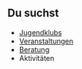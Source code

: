 ## Du suchst

- [Jugendklubs](Jugendclubs/Jugendklubs.md)
- [Veranstaltungen](Veranstaltungen/Veranstaltungen.md)
- [Beratung](Beratung_Jugendlicher/Beratung_Jugendlicher.md)
- Aktivitäten
